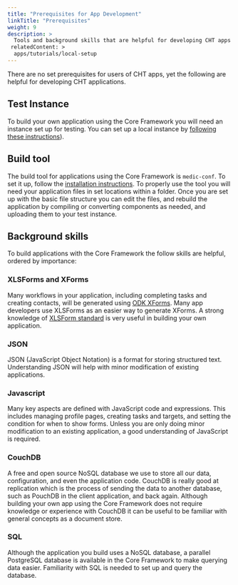 ```yaml
---
title: "Prerequisites for App Development"
linkTitle: "Prerequisites"
weight: 9
description: >
  Tools and background skills that are helpful for developing CHT apps
 relatedContent: > 
  apps/tutorials/local-setup
---
```

There are no set prerequisites for users of CHT apps, yet the following are helpful for developing CHT applications.

## Test Instance
To build your own application using the Core Framework you will need an instance set up for testing. You can set up a local instance by [following these instructions](https://github.com/medic/cht-core/blob/master/INSTALL.md)).

## Build tool
The build tool for applications using the Core Framework is `medic-conf`. To set it up, follow the [installation instructions](https://github.com/medic/medic-conf/blob/master/README.md#installation). To properly use the tool you will need your application files in set locations within a folder. Once you are set up with the basic file structure you can edit the files, and rebuild the application by compiling or converting components as needed, and uploading them to your test instance.

## Background skills
To build applications with the Core Framework the follow skills are helpful, ordered by importance:

### XLSForms and XForms
Many workflows in your application, including completing tasks and creating contacts, will be generated using [ODK XForms](https://opendatakit.github.io/xforms-spec/). Many app developers use XLSForms as an easier way to generate XForms. A strong knowledge of [XLSForm standard](http://xlsform.org/) is very useful in building your own application.

### JSON
JSON (JavaScript Object Notation) is a format for storing structured text. Understanding JSON will help with minor modification of existing applications.

### Javascript
Many key aspects are defined with JavaScript code and expressions. This includes managing profile pages, creating tasks and targets, and setting the condition for when to show forms. Unless you are only doing minor modification to an existing application, a good understanding of JavaScript is required.

### CouchDB
A free and open source NoSQL database we use to store all our data, configuration, and even the application code. CouchDB is really good at replication which is the process of sending the data to another database, such as PouchDB in the client application, and back again. Although building your own app using the Core Framework does not require knowledge or experience with CouchDB it can be useful to be familiar with general concepts as a document store.

### SQL
Although the application you build uses a NoSQL database, a parallel PostgreSQL database is available in the Core Framework to make querying data easier. Familiarity with SQL is needed to set up and query the database.
